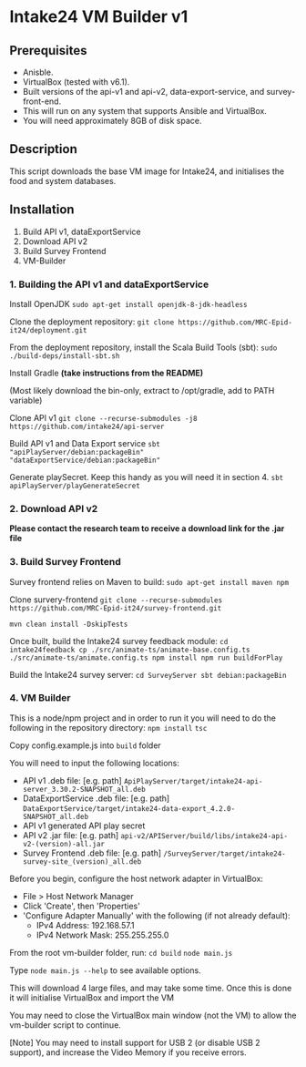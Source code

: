 # Intake24 VM Builder v1

## Prerequisites

- Anisble.
- VirtualBox (tested with v6.1).
- Built versions of the api-v1 and api-v2, data-export-service, and survey-front-end.
- This will run on any system that supports Ansible and VirtualBox.
- You will need approximately 8GB of disk space.

## Description

This script downloads the base VM image for Intake24, and initialises the food and system databases.

## Installation

1. Build API v1, dataExportService
2. Download API v2
3. Build Survey Frontend
4. VM-Builder

### 1. Building the API v1 and dataExportService

Install OpenJDK
`sudo apt-get install openjdk-8-jdk-headless`

Clone the deployment repository:
`git clone https://github.com/MRC-Epid-it24/deployment.git`

From the deployment repository, install the Scala Build Tools (sbt):
`sudo ./build-deps/install-sbt.sh`

Install Gradle **(take instructions from the README)**

(Most likely download the bin-only, extract to /opt/gradle, add to PATH variable)

Clone API v1
`git clone --recurse-submodules -j8 https://github.com/intake24/api-server`

Build API v1 and Data Export service
`sbt "apiPlayServer/debian:packageBin" "dataExportService/debian:packageBin"`

Generate playSecret. Keep this handy as you will need it in section 4.
`sbt apiPlayServer/playGenerateSecret`

### 2. Download API v2

**Please contact the research team to receive a download link for the .jar file**

### 3. Build Survey Frontend

Survey frontend relies on Maven to build:
`sudo apt-get install maven npm`

Clone survery-frontend
`git clone --recurse-submodules https://github.com/MRC-Epid-it24/survey-frontend.git`

`mvn clean install -DskipTests`

Once built, build the Intake24 survey feedback module:
`cd intake24feedback cp ./src/animate-ts/animate-base.config.ts ./src/animate-ts/animate.config.ts npm install npm run buildForPlay`

Build the Intake24 survey server:
`cd SurveyServer sbt debian:packageBin`

### 4. VM Builder

This is a node/npm project and in order to run it you will need to do the following in the repository directory:
`npm install`
`tsc`

Copy config.example.js into `build` folder

You will need to input the following locations:

- API v1 .deb file: [e.g. path] `ApiPlayServer/target/intake24-api-server_3.30.2-SNAPSHOT_all.deb`
- DataExportService .deb file: [e.g. path] `DataExportService/target/intake24-data-export_4.2.0-SNAPSHOT_all.deb`
- API v1 generated API play secret
- API v2 .jar file: [e.g. path] `api-v2/APIServer/build/libs/intake24-api-v2-(version)-all.jar`
- Survey Frontend .deb file: [e.g. path] `/SurveyServer/target/intake24-survey-site_(version)_all.deb`

Before you begin, configure the host network adapter in VirtualBox:

- File > Host Network Manager
- Click 'Create', then 'Properties'
- 'Configure Adapter Manually' with the following (if not already default):
  - IPv4 Address: 192.168.57.1
  - IPv4 Network Mask: 255.255.255.0

From the root vm-builder folder, run:
`cd build`
`node main.js`

Type `node main.js --help` to see available options.

This will download 4 large files, and may take some time. Once this is done it will initialise VirtualBox and import the VM

You may need to close the VirtualBox main window (not the VM) to allow the vm-builder script to continue.

[Note] You may need to install support for USB 2 (or disable USB 2 support), and increase the Video Memory if you receive errors.
